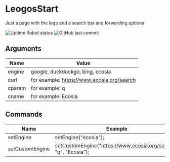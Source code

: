 # LeogosStart
Just a page with the logo and a search bar and forwarding options

![Uptime Robot status](https://img.shields.io/uptimerobot/status/m783947895-cb92b658ad37e9aad948cbf6)
![GitHub last commit](https://img.shields.io/github/last-commit/xRealNeon/LeogosStart)

## Arguments
| Name   | Value                                      |
| ------ | ------------------------------------------ |
| engine | google, duckduckgo, bing, ecosia           |
| curl   | for example: https://www.ecosia.org/search |
| cparam | for example: q                             |
| cname  | for example: Ecosia                        |

## Commands
| Name            | Example                                                          |
| --------------- | ---------------------------------------------------------------- |
| setEngine       | setEngine("ecosia");                                             |
| setCustomEngine | setCustomEngine("https://www.ecosia.org/search", "q", "Ecosia"); |
